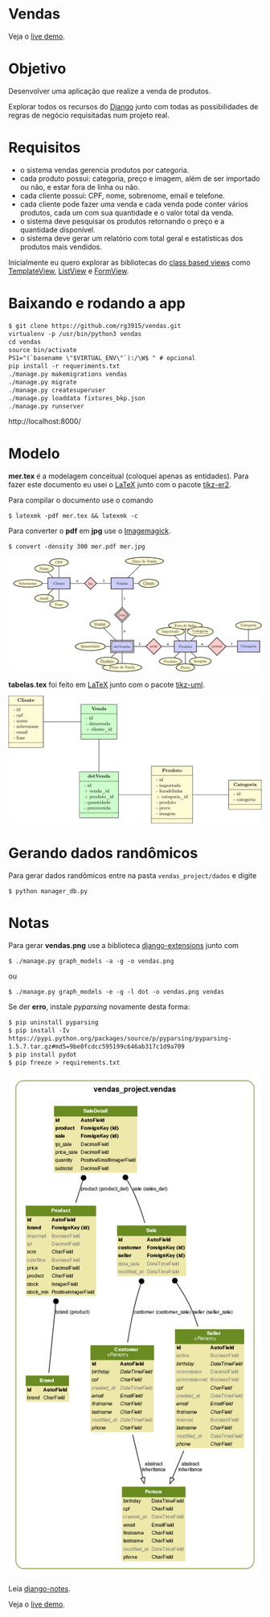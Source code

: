 Vendas
======

Veja o [live demo][13].

# Objetivo

Desenvolver uma aplicação que realize a venda de produtos.

Explorar todos os recursos do [Django][0] junto com todas as possibilidades de regras de negócio requisitadas num projeto real.

# Requisitos

- o sistema vendas gerencia produtos por categoria.
- cada produto possui: categoria, preço e imagem, além de ser importado ou não, e estar fora de linha ou não.
- cada cliente possui: CPF, nome, sobrenome, email e telefone.
- cada cliente pode fazer uma venda e cada venda pode conter vários produtos, cada um com sua quantidade e o valor total da venda.
- o sistema deve pesquisar os produtos retornando o preço e a quantidade disponível.
- o sistema deve gerar um relatório com total geral e estatísticas dos produtos mais vendidos.

Inicialmente eu quero explorar as bibliotecas do [class based views][2] como [TemplateView][3], [ListView][4] e [FormView][5].

# Baixando e rodando a app

	$ git clone https://github.com/rg3915/vendas.git
	virtualenv -p /usr/bin/python3 vendas
	cd vendas
	source bin/activate
	PS1="(`basename \"$VIRTUAL_ENV\"`):/\W$ " # opcional
	pip install -r requeriments.txt
	./manage.py makemigrations vendas
	./manage.py migrate
	./manage.py createsuperuser
	./manage.py loaddata fixtures_bkp.json
	./manage.py runserver

http://localhost:8000/


# Modelo

**mer.tex** é a modelagem conceitual (coloquei apenas as entidades). Para fazer este documento eu usei o [LaTeX][9] junto com o pacote [tikz-er2][10].

Para compilar o documento use o comando

	$ latexmk -pdf mer.tex && latexmk -c

Para converter o **pdf** em **jpg** use o [Imagemagick][11].

	$ convert -density 300 mer.pdf mer.jpg

![mer](modelagem/mer.jpg)

**tabelas.tex** foi feito em [LaTeX][9] junto com o pacote [tikz-uml][12].

![tabelas](modelagem/tabelas.jpg)

# Gerando dados randômicos

Para gerar dados randômicos entre na pasta ``vendas_project/dados`` e digite

	$ python manager_db.py

# Notas

Para gerar **vendas.png** use a biblioteca [django-extensions][1] junto com


	$ ./manage.py graph_models -a -g -o vendas.png

ou

	$ ./manage.py graph_models -e -g -l dot -o vendas.png vendas

Se der **erro**, instale *pyparsing* novamente desta forma:

	$ pip uninstall pyparsing
	$ pip install -Iv https://pypi.python.org/packages/source/p/pyparsing/pyparsing-1.5.7.tar.gz#md5=9be0fcdcc595199c646ab317c1d9a709
	$ pip install pydot
	$ pip freeze > requirements.txt

![a](modelagem/vendas.png)

Leia [django-notes][8].

Veja o [live demo][13].

[0]: https://www.djangoproject.com/
[1]: http://django-extensions.readthedocs.org/en/latest/
[2]: https://docs.djangoproject.com/en/dev/ref/class-based-views/
[3]: https://docs.djangoproject.com/en/dev/ref/class-based-views/base/#templateview
[4]: https://docs.djangoproject.com/en/dev/ref/class-based-views/generic-display/#listview
[5]: https://docs.djangoproject.com/en/dev/ref/class-based-views/generic-editing/#formview
[8]: http://django-notes.blogspot.com.br/2012/07/vizualization.html
[9]: http://latexbr.blogspot.com.br/
[10]: https://bitbucket.org/pavel_calado/tikz-er2/wiki/Home
[11]: http://grandeportal.blogspot.com.br/2012/06/editando-imagens-no-imagemagick.html
[12]: http://perso.ensta-paristech.fr/~kielbasi/tikzuml/index.php?lang=en
[13]: http://rg-vendas.herokuapp.com/